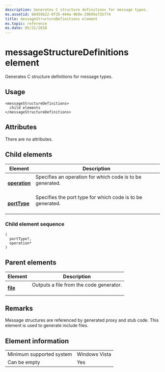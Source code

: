 ```yaml
---
description: Generates C structure definitions for message types.
ms.assetid: 68459b22-0f35-444a-969e-29695e735774
title: messageStructureDefinitions element
ms.topic: reference
ms.date: 05/31/2018
---
```


# messageStructureDefinitions element

Generates C structure definitions for message types.

## Usage

``` syntax
<messageStructureDefinitions>
  child elements
</messageStructureDefinitions>
```

## Attributes

There are no attributes.

## Child elements



| Element                                   | Description                                                                       |
|-------------------------------------------|-----------------------------------------------------------------------------------|
| [**operation**](operation.md)<br/> | Specifies an operation for which code is to be generated.<br/> <br/>  |
| [**portType**](porttype.md)<br/>   | Specifies the port type for which code is to be generated.<br/> <br/> |



### Child element sequence

``` syntax
(
  portType?, 
  operation*
)
```

## Parent elements



| Element                         | Description                                                    |
|---------------------------------|----------------------------------------------------------------|
| [**file**](file.md)<br/> | Outputs a file from the code generator.<br/> <br/> |



## Remarks

Message structures are referenced by generated proxy and stub code. This element is used to generate include files.

## Element information



|                                     |               |
|-------------------------------------|---------------|
| Minimum supported system<br/> | Windows Vista |
| Can be empty                        | Yes           |



 

 




